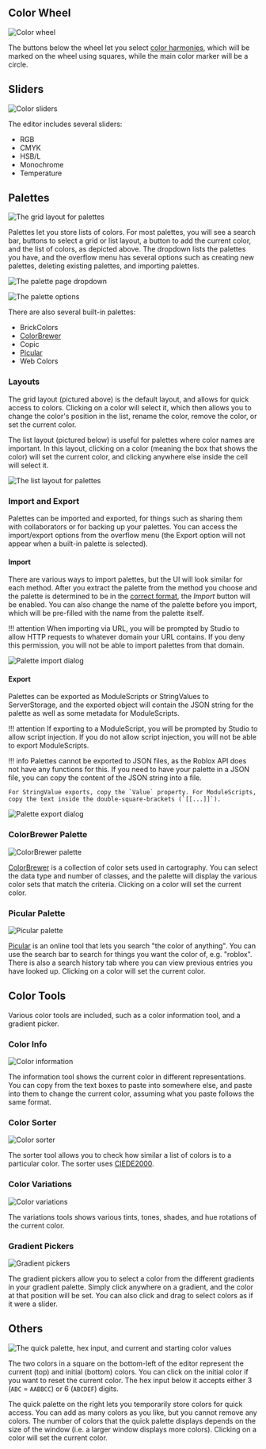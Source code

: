 ## Color Wheel

![Color wheel](../images/color-wheel.png)

The buttons below the wheel let you select [color harmonies](https://en.wikipedia.org/wiki/Harmony_(color)), which will be marked on the wheel using squares, while the main color marker will be a circle.

## Sliders

![Color sliders](../images/color-sliders.png)

The editor includes several sliders:

- RGB
- CMYK
- HSB/L
- Monochrome
- Temperature

## Palettes

![The grid layout for palettes](../images/palettes.png)

Palettes let you store lists of colors. For most palettes, you will see a search bar, buttons to select a grid or list layout, a button to add the current color, and the list of colors, as depicted above. The dropdown lists the palettes you have, and the overflow menu has several options such as creating new palettes, deleting existing palettes, and importing palettes.

![The palette page dropdown](../images/palettes-dropdown.png)

![The palette options](../images/palette-options.png)

There are also several built-in palettes:

- BrickColors
- [ColorBrewer](#colorbrewer-palette)
- Copic
- [Picular](#picular-palette)
- Web Colors

### Layouts

The grid layout (pictured above) is the default layout, and allows for quick access to colors. Clicking on a color will select it, which then allows you to change the color's position in the list, rename the color, remove the color, or set the current color.

The list layout (pictured below) is useful for palettes where color names are important. In this layout, clicking on a color (meaning the box that shows the color) will set the current color, and clicking anywhere else inside the cell will select it.

![The list layout for palettes](../images/palettes-list.png)

### Import and Export

Palettes can be imported and exported, for things such as sharing them with collaborators or for backing up your palettes. You can access the import/export options from the overflow menu (the Export option will not appear when a built-in palette is selected).

#### Import

There are various ways to import palettes, but the UI will look similar for each method. After you extract the palette from the method you choose and the palette is determined to be in the [correct format](../../technical/palette-format/), the *Import* button will be enabled. You can also change the name of the palette before you import, which will be pre-filled with the name from the palette itself.

!!! attention
    When importing via URL, you will be prompted by Studio to allow HTTP requests to whatever domain your URL contains. If you deny this permission, you will not be able to import palettes from that domain.

![Palette import dialog](../images/import-palette.png)

#### Export

Palettes can be exported as ModuleScripts or StringValues to ServerStorage, and the exported object will contain the JSON string for the palette as well as some metadata for ModuleScripts.

!!! attention
    If exporting to a ModuleScript, you will be prompted by Studio to allow script injection. If you do not allow script injection, you will not be able to export ModuleScripts.

!!! info
    Palettes cannot be exported to JSON files, as the Roblox API does not have any functions for this. If you need to have your palette in a JSON file, you can copy the content of the JSON string into a file.

    For StringValue exports, copy the `Value` property. For ModuleScripts, copy the text inside the double-square-brackets (`[[...]]`).

![Palette export dialog](../images/export-palette.png)

### ColorBrewer Palette

![ColorBrewer palette](../images/colorbrewer-palette.png)

[ColorBrewer](https://colorbrewer2.org) is a collection of color sets used in cartography. You can select the data type and number of classes, and the palette will display the various color sets that match the criteria. Clicking on a color will set the current color.

### Picular Palette

![Picular palette](../images/picular-palette.png)

[Picular](https://picular.co) is an online tool that lets you search "the color of anything". You can use the search bar to search for things you want the color of, e.g. "roblox". There is also a search history tab where you can view previous entries you have looked up. Clicking on a color will set the current color.

## Color Tools

Various color tools are included, such as a color information tool, and a gradient picker.

### Color Info

![Color information](../images/color-info.png)

The information tool shows the current color in different representations. You can copy from the text boxes to paste into somewhere else, and paste into them to change the current color, assuming what you paste follows the same format.

### Color Sorter

![Color sorter](../images/color-sorter.png)

The sorter tool allows you to check how similar a list of colors is to a particular color. The sorter uses [CIEDE2000](https://en.wikipedia.org/wiki/Color_difference#CIEDE2000).

### Color Variations

![Color variations](../images/color-variations.png)

The variations tools shows various tints, tones, shades, and hue rotations of the current color.

### Gradient Pickers

![Gradient pickers](../images/gradient-pickers.png)

The gradient pickers allow you to select a color from the different gradients in your gradient palette. Simply click anywhere on a gradient, and the color at that position will be set. You can also click and drag to select colors as if it were a slider.

## Others

![The quick palette, hex input, and current and starting color values](../images/other-tools.png)

The two colors in a square on the bottom-left of the editor represent the current (top) and initial (bottom) colors. You can click on the initial color if you want to reset the current color. The hex input below it accepts either 3 (`ABC` = `AABBCC`) or 6 (`ABCDEF`) digits.

The quick palette on the right lets you temporarily store colors for quick access. You can add as many colors as you like, but you cannot remove any colors. The number of colors that the quick palette displays depends on the size of the window (i.e. a larger window displays more colors). Clicking on a color will set the current color.